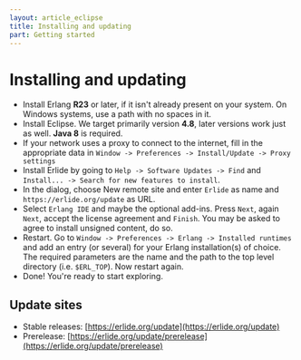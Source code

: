 ```yaml
---
layout: article_eclipse
title: Installing and updating
part: Getting started
---
```


# Installing and updating

* Install Erlang __R23__ or later, if it isn't already present on your system. On Windows systems, use a path with no spaces in it.
* Install Eclipse. We target primarily version __4.8__, later versions work just as well. __Java 8__ is required.
* If your network uses a proxy to connect to the internet, fill in the appropriate data in `Window -> Preferences -> Install/Update -> Proxy settings`
* Install Erlide by going to `Help -> Software Updates -> Find` and `Install... -> Search for new features to install`.
* In the dialog, choose New remote site and enter `Erlide` as name and `https://erlide.org/update` as URL.
* Select `Erlang IDE` and maybe the optional add-ins. Press `Next`, again `Next`, accept the license agreement and `Finish`. You may be asked to agree to install unsigned content, do so.
* Restart. Go to `Window -> Preferences -> Erlang -> Installed runtimes` and add an entry (or several) for your Erlang installation(s) of choice. The required parameters are the name and the path to the top level directory (i.e. `$ERL_TOP`). Now restart again.
* Done! You're ready to start exploring.

## Update sites

* Stable releases: [https://erlide.org/update](https://erlide.org/update)
* Prerelease: [https://erlide.org/update/prerelease](https://erlide.org/update/prerelease)
